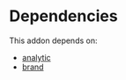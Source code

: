 # Dependencies

This addon depends on:

- [analytic](https://github.com/bringout/oca-ocb-core/tree/e9ca19c0c154b94934ea86258814c560c4e016f4/odoo-bringout-oca-ocb-analytic)
- [brand](https://github.com/bringout/oca-technical)
